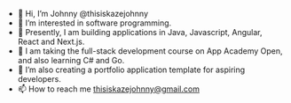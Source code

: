 - 👋 Hi, I’m Johnny @thisiskazejohnny
- 👀 I’m interested in software programming.
- 🌱 Presently, I am building applications in Java, Javascript, Angular, React and Next.js.
- 🌱 I am taking the full-stack development course on App Academy Open, and also learning C# and Go.
- 💞️ I’m also creating a portfolio application template for aspiring developers.
- 📫 How to reach me thisiskazejohnny@gmail.com

<!---
thisiskazejohnny/thisiskazejohnny is a ✨ special ✨ repository because its `README.md` (this file) appears on your GitHub profile.
You can click the Preview link to take a look at your changes.
--->
